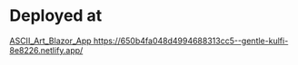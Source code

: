 # Deployed at
[ASCII_Art_Blazor_App
](https://650b4fa048d4994688313cc5--gentle-kulfi-8e8226.netlify.app/)https://650b4fa048d4994688313cc5--gentle-kulfi-8e8226.netlify.app/

